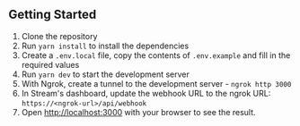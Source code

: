 ## Getting Started

1. Clone the repository
2. Run `yarn install` to install the dependencies
3. Create a `.env.local` file, copy the contents of `.env.example` and fill in the required values
4. Run `yarn dev` to start the development server
5. With Ngrok, create a tunnel to the development server - `ngrok http 3000`
6. In Stream's dashboard, update the webhook URL to the ngrok URL: `https://<ngrok-url>/api/webhook`
7. Open [http://localhost:3000](http://localhost:3000) with your browser to see the result.

